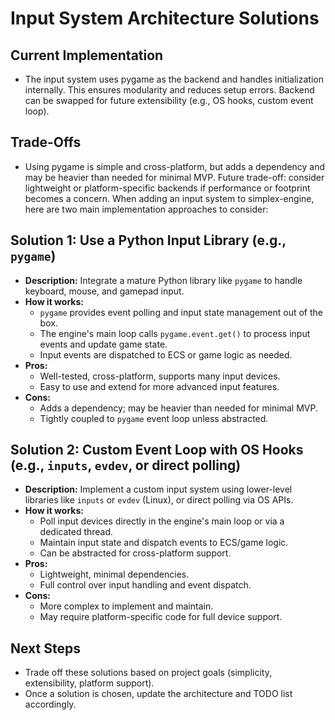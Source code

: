 # Input System Architecture Solutions
## Current Implementation
- The input system uses pygame as the backend and handles initialization internally. This ensures modularity and reduces setup errors. Backend can be swapped for future extensibility (e.g., OS hooks, custom event loop).

## Trade-Offs
- Using pygame is simple and cross-platform, but adds a dependency and may be heavier than needed for minimal MVP. Future trade-off: consider lightweight or platform-specific backends if performance or footprint becomes a concern.
When adding an input system to simplex-engine, here are two main implementation approaches to consider:

## Solution 1: Use a Python Input Library (e.g., `pygame`)
- **Description:** Integrate a mature Python library like `pygame` to handle keyboard, mouse, and gamepad input.
- **How it works:**
    - `pygame` provides event polling and input state management out of the box.
    - The engine's main loop calls `pygame.event.get()` to process input events and update game state.
    - Input events are dispatched to ECS or game logic as needed.
- **Pros:**
    - Well-tested, cross-platform, supports many input devices.
    - Easy to use and extend for more advanced input features.
- **Cons:**
    - Adds a dependency; may be heavier than needed for minimal MVP.
    - Tightly coupled to `pygame` event loop unless abstracted.

## Solution 2: Custom Event Loop with OS Hooks (e.g., `inputs`, `evdev`, or direct polling)
- **Description:** Implement a custom input system using lower-level libraries like `inputs` or `evdev` (Linux), or direct polling via OS APIs.
- **How it works:**
    - Poll input devices directly in the engine's main loop or via a dedicated thread.
    - Maintain input state and dispatch events to ECS/game logic.
    - Can be abstracted for cross-platform support.
- **Pros:**
    - Lightweight, minimal dependencies.
    - Full control over input handling and event dispatch.
- **Cons:**
    - More complex to implement and maintain.
    - May require platform-specific code for full device support.

## Next Steps
- Trade off these solutions based on project goals (simplicity, extensibility, platform support).
- Once a solution is chosen, update the architecture and TODO list accordingly.
